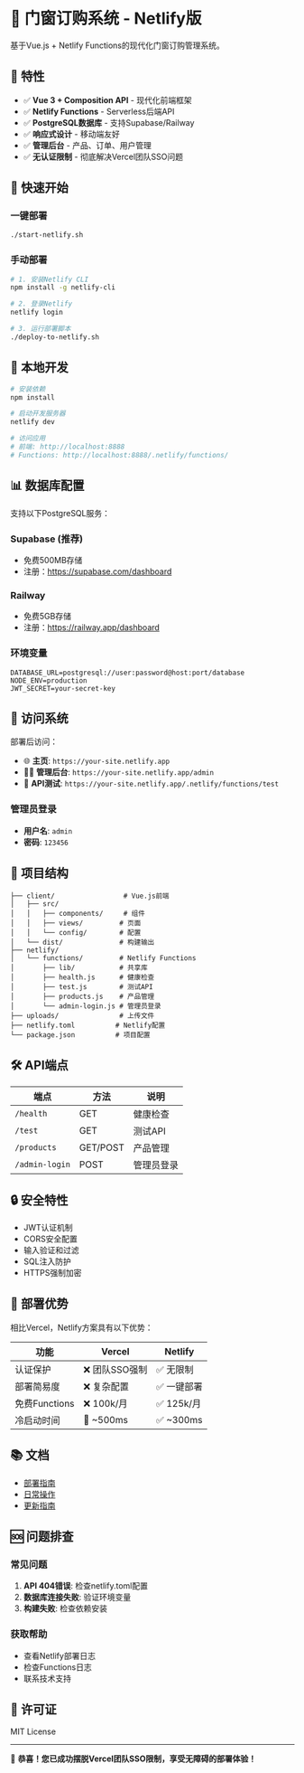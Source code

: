 # 🚪 门窗订购系统 - Netlify版

基于Vue.js + Netlify Functions的现代化门窗订购管理系统。

## 🌟 特性

- ✅ **Vue 3 + Composition API** - 现代化前端框架
- ✅ **Netlify Functions** - Serverless后端API
- ✅ **PostgreSQL数据库** - 支持Supabase/Railway
- ✅ **响应式设计** - 移动端友好
- ✅ **管理后台** - 产品、订单、用户管理
- ✅ **无认证限制** - 彻底解决Vercel团队SSO问题

## 🚀 快速开始

### 一键部署
```bash
./start-netlify.sh
```

### 手动部署
```bash
# 1. 安装Netlify CLI
npm install -g netlify-cli

# 2. 登录Netlify
netlify login

# 3. 运行部署脚本
./deploy-to-netlify.sh
```

## 🔧 本地开发

```bash
# 安装依赖
npm install

# 启动开发服务器
netlify dev

# 访问应用
# 前端: http://localhost:8888
# Functions: http://localhost:8888/.netlify/functions/
```

## 📊 数据库配置

支持以下PostgreSQL服务：

### Supabase (推荐)
- 免费500MB存储
- 注册：https://supabase.com/dashboard

### Railway
- 免费5GB存储
- 注册：https://railway.app/dashboard

### 环境变量
```
DATABASE_URL=postgresql://user:password@host:port/database
NODE_ENV=production
JWT_SECRET=your-secret-key
```

## 🎯 访问系统

部署后访问：
- 🌐 **主页**: `https://your-site.netlify.app`
- 👨‍💼 **管理后台**: `https://your-site.netlify.app/admin`
- 🔧 **API测试**: `https://your-site.netlify.app/.netlify/functions/test`

### 管理员登录
- **用户名**: `admin`
- **密码**: `123456`

## 📁 项目结构

```
├── client/                 # Vue.js前端
│   ├── src/
│   │   ├── components/     # 组件
│   │   ├── views/         # 页面
│   │   └── config/        # 配置
│   └── dist/              # 构建输出
├── netlify/
│   └── functions/         # Netlify Functions
│       ├── lib/           # 共享库
│       ├── health.js      # 健康检查
│       ├── test.js        # 测试API
│       ├── products.js    # 产品管理
│       └── admin-login.js # 管理员登录
├── uploads/               # 上传文件
├── netlify.toml          # Netlify配置
└── package.json          # 项目配置
```

## 🛠️ API端点

| 端点 | 方法 | 说明 |
|------|------|------|
| `/health` | GET | 健康检查 |
| `/test` | GET | 测试API |
| `/products` | GET/POST | 产品管理 |
| `/admin-login` | POST | 管理员登录 |

## 🔒 安全特性

- JWT认证机制
- CORS安全配置
- 输入验证和过滤
- SQL注入防护
- HTTPS强制加密

## 🚀 部署优势

相比Vercel，Netlify方案具有以下优势：

| 功能 | Vercel | Netlify |
|------|--------|---------|
| 认证保护 | ❌ 团队SSO强制 | ✅ 无限制 |
| 部署简易度 | ❌ 复杂配置 | ✅ 一键部署 |
| 免费Functions | ❌ 100k/月 | ✅ 125k/月 |
| 冷启动时间 | 🔶 ~500ms | ✅ ~300ms |

## 📚 文档

- [部署指南](NETLIFY_GUIDE.md)
- [日常操作](日常操作.md)
- [更新指南](更新指南.md)

## 🆘 问题排查

### 常见问题
1. **API 404错误**: 检查netlify.toml配置
2. **数据库连接失败**: 验证环境变量
3. **构建失败**: 检查依赖安装

### 获取帮助
- 查看Netlify部署日志
- 检查Functions日志
- 联系技术支持

## 📄 许可证

MIT License

---

🎉 **恭喜！您已成功摆脱Vercel团队SSO限制，享受无障碍的部署体验！** 
